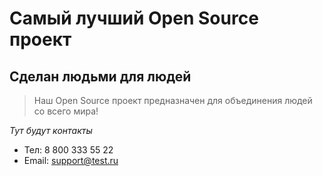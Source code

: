 # Самый лучший Open Source проект

## Сделан людьми для людей

> Наш Open Source проект предназначен для объединения людей со всего мира!

_Тут будут контакты_
 
* Тел: 8 800 333 55 22
* Email: [support@test.ru](support@test.ru)
